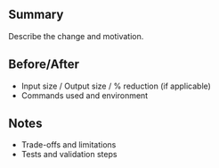 ## Summary

Describe the change and motivation.

## Before/After

- Input size / Output size / % reduction (if applicable)
- Commands used and environment

## Notes

- Trade-offs and limitations
- Tests and validation steps
